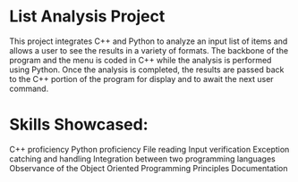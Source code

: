 # List Analysis Project
This project integrates C++ and Python to analyze an input list of items and allows a user to see the results in a variety of formats.  The backbone of the program and the menu is coded in C++ while the analysis is performed using Python.  Once the analysis is completed, the results are passed back to the C++ portion of the program for display and to await the next user command.

# Skills Showcased:
C++ proficiency
Python proficiency
File reading
Input verification
Exception catching and handling
Integration between two programming languages
Observance of the Object Oriented Programming Principles
Documentation
